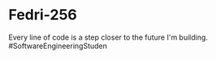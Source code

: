 # Fedri-256

Every line of code is a step closer to the future I'm building. #SoftwareEngineeringStuden
